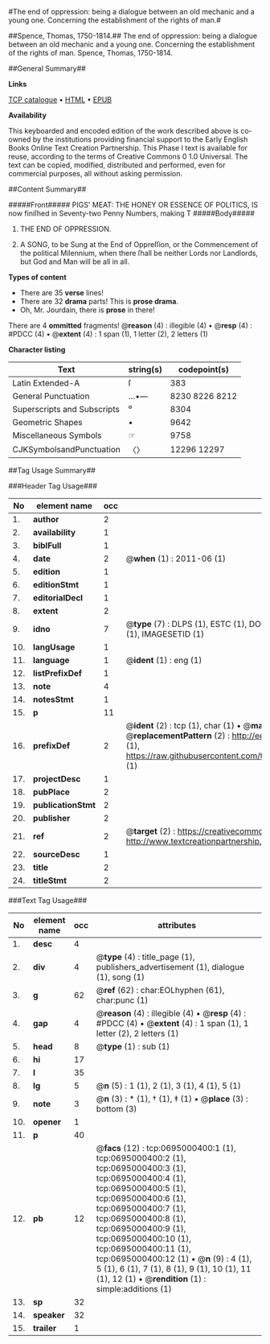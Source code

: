 #The end of oppression: being a dialogue between an old mechanic and a young one. Concerning the establishment of the rights of man.#

##Spence, Thomas, 1750-1814.##
The end of oppression: being a dialogue between an old mechanic and a young one. Concerning the establishment of the rights of man.
Spence, Thomas, 1750-1814.

##General Summary##

**Links**

[TCP catalogue](http://www.ota.ox.ac.uk/tcp/)  • 
[HTML](http://tei.it.ox.ac.uk/tcp/Texts-HTML/free/004/004808956.html)  • 
[EPUB](http://tei.it.ox.ac.uk/tcp/Texts-EPUB/free/004/004808956.epub)

**Availability**

This keyboarded and encoded edition of the
	       work described above is co-owned by the institutions
	       providing financial support to the Early English Books
	       Online Text Creation Partnership. This Phase I text is
	       available for reuse, according to the terms of Creative
	       Commons 0 1.0 Universal. The text can be copied,
	       modified, distributed and performed, even for
	       commercial purposes, all without asking permission.


##Content Summary##

#####Front#####
PIGS' MEAT: THE HONEY OR ESSENCE OF POLITICS, IS now finiſhed in Seventy-two Penny Numbers, making T
#####Body#####

1. THE END OF OPPRESSION.

1. A SONG, to be Sung at the End of Oppreſſion, or the Commencement of the political Milennium, when there ſhall be neither Lords nor Landlords, but God and Man will be all in all.

**Types of content**

  * There are 35 **verse** lines!
  * There are 32 **drama** parts! This is **prose drama**.
  * Oh, Mr. Jourdain, there is **prose** in there!

There are 4 **ommitted** fragments! 
 @__reason__ (4) : illegible (4)  •  @__resp__ (4) : #PDCC (4)  •  @__extent__ (4) : 1 span (1), 1 letter (2), 2 letters (1)

**Character listing**


|Text|string(s)|codepoint(s)|
|---|---|---|
|Latin Extended-A|ſ|383|
|General Punctuation|…•—|8230 8226 8212|
|Superscripts             and Subscripts|⁰|8304|
|Geometric Shapes|▪|9642|
|Miscellaneous Symbols|☞|9758|
|CJKSymbolsandPunctuation|〈〉|12296 12297|

##Tag Usage Summary##

###Header Tag Usage###

|No|element name|occ|attributes|
|---|---|---|---|
|1.|__author__|2||
|2.|__availability__|1||
|3.|__biblFull__|1||
|4.|__date__|2| @__when__ (1) : 2011-06 (1)|
|5.|__edition__|1||
|6.|__editionStmt__|1||
|7.|__editorialDecl__|1||
|8.|__extent__|2||
|9.|__idno__|7| @__type__ (7) : DLPS (1), ESTC (1), DOCNO (1), TCP (1), GALEDOCNO (1), CONTENTSET (1), IMAGESETID (1)|
|10.|__langUsage__|1||
|11.|__language__|1| @__ident__ (1) : eng (1)|
|12.|__listPrefixDef__|1||
|13.|__note__|4||
|14.|__notesStmt__|1||
|15.|__p__|11||
|16.|__prefixDef__|2| @__ident__ (2) : tcp (1), char (1)  •  @__matchPattern__ (2) : ([0-9\-]+):([0-9IVX]+) (1), (.+) (1)  •  @__replacementPattern__ (2) : http://eebo.chadwyck.com/downloadtiff?vid=$1&page=$2 (1), https://raw.githubusercontent.com/textcreationpartnership/Texts/master/tcpchars.xml#$1 (1)|
|17.|__projectDesc__|1||
|18.|__pubPlace__|2||
|19.|__publicationStmt__|2||
|20.|__publisher__|2||
|21.|__ref__|2| @__target__ (2) : https://creativecommons.org/publicdomain/zero/1.0/ (1), http://www.textcreationpartnership.org/docs/. (1)|
|22.|__sourceDesc__|1||
|23.|__title__|2||
|24.|__titleStmt__|2||


###Text Tag Usage###

|No|element name|occ|attributes|
|---|---|---|---|
|1.|__desc__|4||
|2.|__div__|4| @__type__ (4) : title_page (1), publishers_advertisement (1), dialogue (1), song (1)|
|3.|__g__|62| @__ref__ (62) : char:EOLhyphen (61), char:punc (1)|
|4.|__gap__|4| @__reason__ (4) : illegible (4)  •  @__resp__ (4) : #PDCC (4)  •  @__extent__ (4) : 1 span (1), 1 letter (2), 2 letters (1)|
|5.|__head__|8| @__type__ (1) : sub (1)|
|6.|__hi__|17||
|7.|__l__|35||
|8.|__lg__|5| @__n__ (5) : 1 (1), 2 (1), 3 (1), 4 (1), 5 (1)|
|9.|__note__|3| @__n__ (3) : * (1), † (1), ‡ (1)  •  @__place__ (3) : bottom (3)|
|10.|__opener__|1||
|11.|__p__|40||
|12.|__pb__|12| @__facs__ (12) : tcp:0695000400:1 (1), tcp:0695000400:2 (1), tcp:0695000400:3 (1), tcp:0695000400:4 (1), tcp:0695000400:5 (1), tcp:0695000400:6 (1), tcp:0695000400:7 (1), tcp:0695000400:8 (1), tcp:0695000400:9 (1), tcp:0695000400:10 (1), tcp:0695000400:11 (1), tcp:0695000400:12 (1)  •  @__n__ (9) : 4 (1), 5 (1), 6 (1), 7 (1), 8 (1), 9 (1), 10 (1), 11 (1), 12 (1)  •  @__rendition__ (1) : simple:additions (1)|
|13.|__sp__|32||
|14.|__speaker__|32||
|15.|__trailer__|1||

